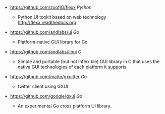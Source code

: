 - https://github.com/zoofIO/flexx *Python*
  - Python UI tookit based on web technology http://flexx.readthedocs.org

- https://github.com/andlabs/ui *Go*
  - Platform-native GUI library for Go 

- https://github.com/andlabs/libui *C*
  - Simple and portable (but not inflexible) GUI library in C that uses the native GUI technologies of each platform it supports 
- https://github.com/mattn/gxuitter *Go*
  - twitter client using GXUI
  
- https://github.com/google/gxui *Go*
  - An experimental Go cross platform UI library.  

 
